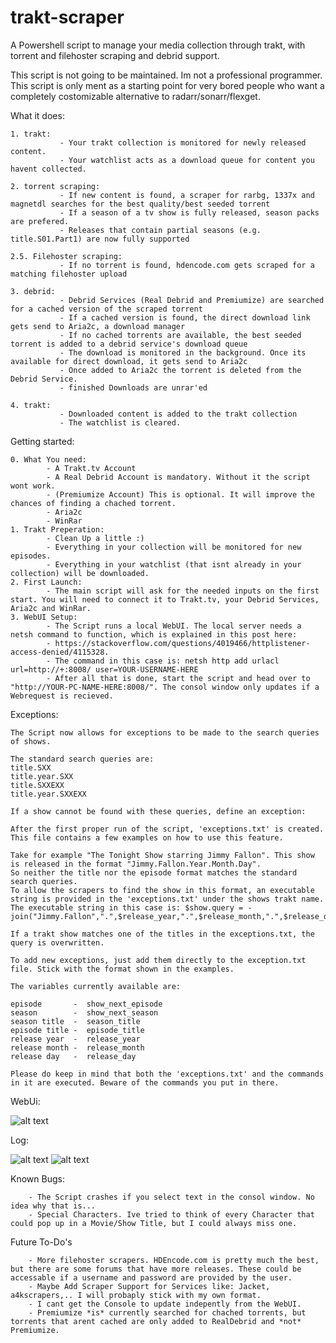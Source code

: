 # trakt-scraper

A Powershell script to manage your media collection through trakt, with torrent and filehoster scraping and debrid support.

This script is not going to be maintained. Im not a professional programmer. This script is only ment as a starting point for very bored people who want a completely costomizable alternative to radarr/sonarr/flexget.



What it does:
    
    1. trakt:
               - Your trakt collection is monitored for newly released content.
               - Your watchlist acts as a download queue for content you havent collected.
    
    2. torrent scraping:
               - If new content is found, a scraper for rarbg, 1337x and magnetdl searches for the best quality/best seeded torrent
               - If a season of a tv show is fully released, season packs are prefered.
               - Releases that contain partial seasons (e.g. title.S01.Part1) are now fully supported
    
    2.5. Filehoster scraping:
               - If no torrent is found, hdencode.com gets scraped for a matching filehoster upload
    
    3. debrid: 
               - Debrid Services (Real Debrid and Premiumize) are searched for a cached version of the scraped torrent
               - If a cached version is found, the direct download link gets send to Aria2c, a download manager
               - If no cached torrents are available, the best seeded torrent is added to a debrid service's download queue
               - The download is monitored in the background. Once its available for direct download, it gets send to Aria2c
               - Once added to Aria2c the torrent is deleted from the Debrid Service.
               - finished Downloads are unrar'ed
               
    4. trakt:
               - Downloaded content is added to the trakt collection
               - The watchlist is cleared.

    
Getting started:

    0. What You need: 
            - A Trakt.tv Account
            - A Real Debrid Account is mandatory. Without it the script wont work.
            - (Premiumize Account) This is optional. It will improve the chances of finding a chached torrent.
            - Aria2c
            - WinRar
    1. Trakt Preperation:
            - Clean Up a little :)
            - Everything in your collection will be monitored for new episodes.
            - Everything in your watchlist (that isnt already in your collection) will be downloaded. 
    2. First Launch:
            - The main script will ask for the needed inputs on the first start. You will need to connect it to Trakt.tv, your Debrid Services, Aria2c and WinRar.
    3. WebUI Setup:
            - The Script runs a local WebUI. The local server needs a netsh command to function, which is explained in this post here: 
            - https://stackoverflow.com/questions/4019466/httplistener-access-denied/4115328.
            - The command in this case is: netsh http add urlacl url=http://+:8008/ user=YOUR-USERNAME-HERE
            - After all that is done, start the script and head over to "http://YOUR-PC-NAME-HERE:8008/". The consol window only updates if a Webrequest is recieved.
    

Exceptions:

    The Script now allows for exceptions to be made to the search queries of shows. 
    
    The standard search queries are:
    title.SXX
    title.year.SXX
    title.SXXEXX
    title.year.SXXEXX
    
    If a show cannot be found with these queries, define an exception:
    
    After the first proper run of the script, 'exceptions.txt' is created. This file contains a few examples on how to use this feature.
    
    Take for example "The Tonight Show starring Jimmy Fallon". This show is released in the format "Jimmy.Fallon.Year.Month.Day".
    So neither the title nor the episode format matches the standard search queries.
    To allow the scrapers to find the show in this format, an executable string is provided in the 'exceptions.txt' under the shows trakt name.
    The executable string in this case is: $show.query = -join("Jimmy.Fallon",".",$release_year,".",$release_month,".",$release_day)
    
    If a trakt show matches one of the titles in the exceptions.txt, the query is overwritten.
    
    To add new exceptions, just add them directly to the exception.txt file. Stick with the format shown in the examples. 
    
    The variables currently available are:
    
    episode       -  show_next_episode 
    season        -  show_next_season
    season title  -  season_title
    episode title -  episode_title
    release year  -  release_year
    release month -  release_month
    release day   -  release_day
    
    Please do keep in mind that both the 'exceptions.txt' and the commands in it are executed. Beware of the commands you put in there.
    
WebUi:

![alt text](https://i.ibb.co/ZN9Gkgy/Screenshot-20210217-112410-Chrome.jpg)

Log:

![alt text](https://i.ibb.co/7Cn0KXn/Screenshot-20210223-090840-Chrome.jpg)
![alt text](https://i.ibb.co/r3zQH8D/Screenshot-20210223-090519-Chrome.jpg)


Known Bugs:

        - The Script crashes if you select text in the consol window. No idea why that is...
        - Special Characters. Ive tried to think of every Character that could pop up in a Movie/Show Title, but I could always miss one.


Future To-Do's
            
        - More filehoster scrapers. HDEncode.com is pretty much the best, but there are some forums that have more releases. These could be accessable if a username and password are provided by the user.
        - Maybe Add Scraper Support for Services like: Jacket, a4kscrapers,.. I will probaply stick with my own format.
        - I cant get the Console to update indepently from the WebUI.
        - Premiumize *is* currently searched for chached torrents, but torrents that arent cached are only added to RealDebrid and *not* Premiumize.
